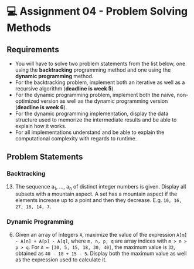 # 💻 Assignment 04 - Problem Solving Methods

## Requirements
- You will have to solve two problem statements from the list below, one using the **backtracking** programming method and one using the **dynamic programming** method.
- For the backtracking problem, implement both an iterative as well as a recursive algorithm (**deadline is week 5**).
- For the dynamic programming problem, implement both the naive, non-optimized version as well as the dynamic programming version (**deadline is week 6**). 
- For the dynamic programming implementation, display the data structure used to memorize the intermediate results and be able to explain how it works. 
- For all implementations understand and be able to explain the computational complexity with regards to runtime.

## Problem Statements
### Backtracking
13. The sequence a<sub>1</sub>, ..., a<sub>n</sub> of distinct integer numbers is given. Display all subsets with a mountain aspect. A set has a mountain aspect if the elements increase up to a point and then they decrease. E.g. `10, 16, 27, 18, 14, 7`.

### Dynamic Programming
6. Given an array of integers `A`, maximize the value of the expression `A[m] - A[n] + A[p] - A[q]`, where `m, n, p, q` are array indices with `m > n > p > q`. For `A = [30, 5, 15, 18, 30, 40]`, the maximum value is `32`, obtained as `40 - 18 + 15 - 5`. Display both the maximum value as well as the expression used to calculate it.
